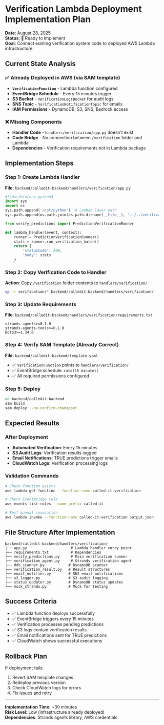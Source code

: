 # Verification Lambda Deployment Implementation Plan

**Date**: August 28, 2025  
**Status**: 🚧 Ready to Implement  
**Goal**: Connect existing verification system code to deployed AWS Lambda infrastructure

## Current State Analysis

### ✅ Already Deployed in AWS (via SAM template)
- **`VerificationFunction`** - Lambda function configured
- **EventBridge Schedule** - Every 15 minutes trigger
- **S3 Bucket** - `VerificationLogsBucket` for audit logs
- **SNS Topic** - `VerificationNotificationTopic` for emails
- **IAM Permissions** - DynamoDB, S3, SNS, Bedrock access

### ❌ Missing Components
- **Handler Code** - `handlers/verification/app.py` doesn't exist
- **Code Bridge** - No connection between `/verification` folder and Lambda
- **Dependencies** - Verification requirements not in Lambda package

## Implementation Steps

### Step 1: Create Lambda Handler
**File**: `backend/calledit-backend/handlers/verification/app.py`
```python
#!/usr/bin/env python3
import sys
import os
sys.path.append('/opt/python')  # Lambda layer path
sys.path.append(os.path.join(os.path.dirname(__file__), '../../verification'))

from verify_predictions import PredictionVerificationRunner

def lambda_handler(event, context):
    runner = PredictionVerificationRunner()
    stats = runner.run_verification_batch()
    return {
        'statusCode': 200,
        'body': stats
    }
```

### Step 2: Copy Verification Code to Handler
**Action**: Copy `/verification` folder contents to `handlers/verification/`
```bash
cp -r verification/* backend/calledit-backend/handlers/verification/
```

### Step 3: Update Requirements
**File**: `backend/calledit-backend/handlers/verification/requirements.txt`
```
strands-agents>=0.1.0
strands-agents-tools>=0.1.0
boto3>=1.34.0
```

### Step 4: Verify SAM Template (Already Correct)
**File**: `backend/calledit-backend/template.yaml`
- ✅ `VerificationFunction` points to `handlers/verification/`
- ✅ EventBridge schedule: `rate(15 minutes)`
- ✅ All required permissions configured

### Step 5: Deploy
```bash
cd backend/calledit-backend
sam build
sam deploy --no-confirm-changeset
```

## Expected Results

### After Deployment
- **Automated Verification**: Every 15 minutes
- **S3 Audit Logs**: Verification results logged
- **Email Notifications**: TRUE predictions trigger emails
- **CloudWatch Logs**: Verification processing logs

### Validation Commands
```bash
# Check function exists
aws lambda get-function --function-name called-it-verification

# Check EventBridge rule
aws events list-rules --name-prefix called-it

# Test manual invocation
aws lambda invoke --function-name called-it-verification output.json
```

## File Structure After Implementation
```
backend/calledit-backend/handlers/verification/
├── app.py                    # Lambda handler entry point
├── requirements.txt          # Dependencies
├── verify_predictions.py     # Main verification runner
├── verification_agent.py     # Strands verification agent
├── ddb_scanner.py           # DynamoDB scanner
├── verification_result.py   # Result structures
├── email_notifier.py        # SNS email notifications
├── s3_logger.py             # S3 audit logging
├── status_updater.py        # DynamoDB status updates
└── mock_strands.py          # Mock for testing
```

## Success Criteria
- ✅ Lambda function deploys successfully
- ✅ EventBridge triggers every 15 minutes
- ✅ Verification processes pending predictions
- ✅ S3 logs contain verification results
- ✅ Email notifications sent for TRUE predictions
- ✅ CloudWatch shows successful executions

## Rollback Plan
If deployment fails:
1. Revert SAM template changes
2. Redeploy previous version
3. Check CloudWatch logs for errors
4. Fix issues and retry

---

**Implementation Time**: ~30 minutes  
**Risk Level**: Low (infrastructure already deployed)  
**Dependencies**: Strands agents library, AWS credentials
